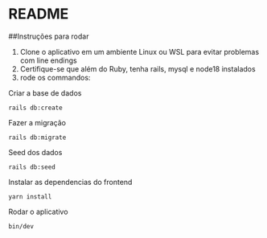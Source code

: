# README
##Instruções para rodar
  1. Clone o aplicativo em um ambiente Linux ou WSL para evitar problemas com line endings
  2. Certifique-se que além do Ruby, tenha rails, mysql e node18 instalados
  3. rode os commandos:
     
  Criar a base de dados
```
rails db:create
```
  Fazer a migração
```
rails db:migrate 
```
  Seed dos dados 
```
rails db:seed
```
  Instalar as dependencias do frontend
```
yarn install
```
  Rodar o aplicativo
```
bin/dev
```
